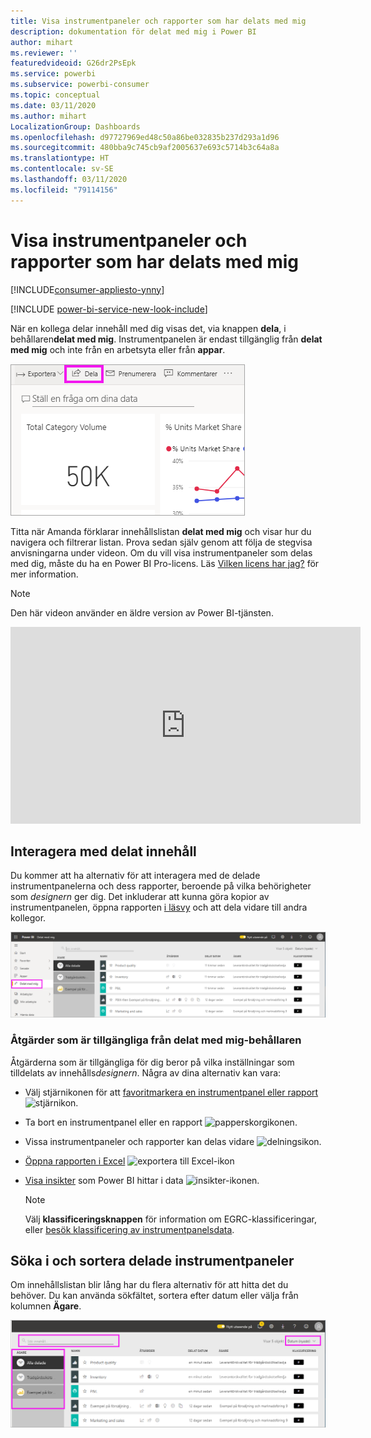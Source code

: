 ```yaml
---
title: Visa instrumentpaneler och rapporter som har delats med mig
description: dokumentation för delat med mig i Power BI
author: mihart
ms.reviewer: ''
featuredvideoid: G26dr2PsEpk
ms.service: powerbi
ms.subservice: powerbi-consumer
ms.topic: conceptual
ms.date: 03/11/2020
ms.author: mihart
LocalizationGroup: Dashboards
ms.openlocfilehash: d97727969ed48c50a86be032835b237d293a1d96
ms.sourcegitcommit: 480bba9c745cb9af2005637e693c5714b3c64a8a
ms.translationtype: HT
ms.contentlocale: sv-SE
ms.lasthandoff: 03/11/2020
ms.locfileid: "79114156"
---
```

# <a name="display-the-dashboards-and-reports-that-have-been-shared-with-me"></a>Visa instrumentpaneler och rapporter som har delats med mig

[!INCLUDE[consumer-appliesto-ynny](../includes/consumer-appliesto-ynny.md)]

[!INCLUDE [power-bi-service-new-look-include](../includes/power-bi-service-new-look-include.md)]

När en kollega delar innehåll med dig visas det, via knappen **dela**, i behållaren**delat med mig**. Instrumentpanelen är endast tillgänglig från **delat med mig** och inte från en arbetsyta eller från **appar**.

![Delningsikon](./media/end-user-shared-with-me/power-bi-share-dashboard.png)

Titta när Amanda förklarar innehållslistan **delat med mig** och visar hur du navigera och filtrerar listan. Prova sedan själv genom att följa de stegvisa anvisningarna under videon. Om du vill visa instrumentpaneler som delas med dig, måste du ha en Power BI Pro-licens. Läs [Vilken licens har jag?](end-user-license.md) för mer information.
    

> [!NOTE]
> Den här videon använder en äldre version av Power BI-tjänsten.
    

<iframe width="560" height="315" src="https://www.youtube.com/embed/G26dr2PsEpk" frameborder="0" allowfullscreen></iframe>

## <a name="interact-with-shared-content"></a>Interagera med delat innehåll

Du kommer att ha alternativ för att interagera med de delade instrumentpanelerna och dess rapporter, beroende på vilka behörigheter som *designern* ger dig. Det inkluderar att kunna göra kopior av instrumentpanelen, öppna rapporten [i läsvy](end-user-reading-view.md) och att dela vidare till andra kollegor.

![containern Delat med mig](./media/end-user-shared-with-me/power-bi-shared.png)

### <a name="actions-available-from-the-shared-with-me-container"></a>Åtgärder som är tillgängliga från **delat med mig**-behållaren
Åtgärderna som är tillgängliga för dig beror på vilka inställningar som tilldelats av innehålls*designern*. Några av dina alternativ kan vara:
* Välj stjärnikonen för att [favoritmarkera en instrumentpanel eller rapport](end-user-favorite.md) ![stjärnikon](./media/end-user-shared-with-me/power-bi-star-icon.png).
* Ta bort en instrumentpanel eller en rapport  ![papperskorgikonen](./media/end-user-shared-with-me/power-bi-delete-icon.png).
* Vissa instrumentpaneler och rapporter kan delas vidare  ![delningsikon](./media/end-user-shared-with-me/power-bi-share-icon-new.png).
* [Öppna rapporten i Excel](end-user-export.md) ![exportera till Excel-ikon](./media/end-user-shared-with-me/power-bi-excel.png) 
* [Visa insikter](end-user-insights.md) som Power BI hittar i data ![insikter-ikonen](./media/end-user-shared-with-me/power-bi-insights.png).
  
  > [!NOTE]
  > Välj **klassificeringsknappen** för information om EGRC-klassificeringar, eller [besök klassificering av instrumentpanelsdata](../service-data-classification.md).
  > 


## <a name="search-and-sort-shared-dashboards"></a>Söka i och sortera delade instrumentpaneler
Om innehållslistan blir lång har du flera alternativ för att hitta det du behöver. Du kan använda sökfältet, sortera efter datum eller välja från kolumnen **Ägare**.    

![instrumentpanelens ägare och Sök](./media/end-user-shared-with-me/power-bi-sort.png)